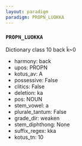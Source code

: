 ```yaml
---
layout: paradigm
paradigm: PROPN_LUOKKA
---
```

### ` PROPN_LUOKKA `

Dictionary class 10 back k̃~0
* harmony: back
* upos: PROPN
* kotus_av: A
* possessive: False
* clitics: False
* deletion: ka
* pos: NOUN
* stem_vowel: a
* plurale_tantum: False
* grade_dir: weaken
* stem_diphthong: None
* suffix_regex: kka
* kotus_tn: 10
